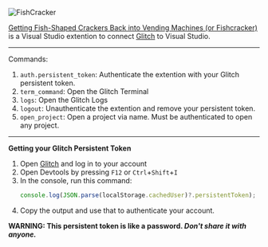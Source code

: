 ![FishCracker](https://github.com/user-attachments/assets/4bafd85a-0469-4a50-87d1-597ea20b7994)

[Getting Fish-Shaped Crackers Back into Vending Machines (or Fishcracker)](https://marketplace.visualstudio.com/items?itemName=wh0.fishcracker) is a Visual Studio extention to connect [Glitch](https://glitch.com) to Visual Studio.

----
Commands:
1. `auth.persistent_token`: Authenticate the extention with your Glitch persistent token. 
2. `term_command`: Open the Glitch Terminal
3. `logs`: Open the Glitch Logs
4. `logout`: Unauthenticate the extention and remove your persistent token.
5. `open_project`: Open a project via name. Must be authenticated to open any project.

----
**Getting your Glitch Persistent Token**
1. Open [Glitch](https://glitch.com/) and log in to your account
2. Open Devtools by pressing `F12` or `Ctrl`+`Shift`+`I`
3. In the console, run this command:
   ```js
   console.log(JSON.parse(localStorage.cachedUser)?.persistentToken);
   ```
4. Copy the output and use that to authenticate your account.

**WARNING: This persistent token is like a password. *Don't share it with anyone.***
